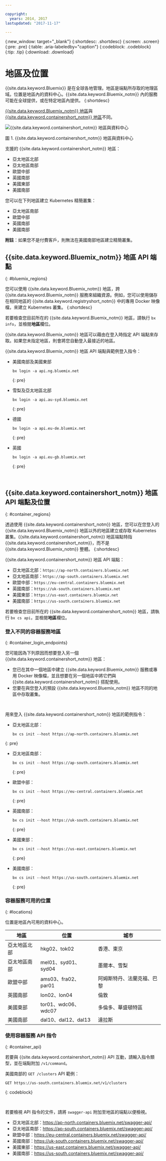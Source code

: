 ```yaml
---

copyright:
  years: 2014, 2017
lastupdated: "2017-11-17"

---
```


{:new_window: target="_blank"}
{:shortdesc: .shortdesc}
{:screen: .screen}
{:pre: .pre}
{:table: .aria-labeledby="caption"}
{:codeblock: .codeblock}
{:tip: .tip}
{:download: .download}

# 地區及位置
{{site.data.keyword.Bluemix}} 是在全球各地管理。地區是端點所存取的地理區域。位置是地區內的資料中心。{{site.data.keyword.Bluemix_notm}} 內的服務可能在全球提供，或在特定地區內提供。
{:shortdesc}

[{{site.data.keyword.Bluemix_notm}} 地區](#bluemix_regions)與 [{{site.data.keyword.containershort_notm}} 地區](#container_regions)不同。

![{{site.data.keyword.containershort_notm}} 地區與資料中心](/images/regions.png)

圖 1. {{site.data.keyword.containershort_notm}} 地區與資料中心

支援的 {{site.data.keyword.containershort_notm}} 地區：
  * 亞太地區北部
  * 亞太地區南部
  * 歐盟中部
  * 英國南部
  * 美國東部
  * 美國南部

您可以在下列地區建立 Kubernetes 精簡叢集：
  * 亞太地區南部
  * 歐盟中部
  * 英國南部
  * 美國南部

  **附註**：如果您不是付費客戶，則無法在美國南部地區建立精簡叢集。


## {{site.data.keyword.Bluemix_notm}} 地區 API 端點
{: #bluemix_regions}

您可以使用 {{site.data.keyword.Bluemix_notm}} 地區，跨 {{site.data.keyword.Bluemix_notm}} 服務來組織資源。例如，您可以使用儲存在相同地區的 {{site.data.keyword.registryshort_notm}} 中的專用 Docker 映像檔，來建立 Kubernetes 叢集。
{:shortdesc}

若要檢查您目前所在的 {{site.data.keyword.Bluemix_notm}} 地區，請執行 `bx info`，並檢閱**地區**欄位。

{{site.data.keyword.Bluemix_notm}} 地區可以藉由在登入時指定 API 端點來存取。如果您未指定地區，則會將您自動登入最接近的地區。

{{site.data.keyword.Bluemix_notm}} 地區 API 端點與範例登入指令：

  * 美國南部及美國東部
      ```
      bx login -a api.ng.bluemix.net
      ```
      {: pre}

  * 雪梨及亞太地區北部
      ```
      bx login -a api.au-syd.bluemix.net
      ```
      {: pre}

  * 德國
      ```
      bx login -a api.eu-de.bluemix.net
      ```
      {: pre}

  * 英國
      ```
      bx login -a api.eu-gb.bluemix.net
      ```
      {: pre}



<br />


## {{site.data.keyword.containershort_notm}} 地區 API 端點及位置
{: #container_regions}

透過使用 {{site.data.keyword.containershort_notm}} 地區，您可以在您登入的 {{site.data.keyword.Bluemix_notm}} 地區以外的地區建立或存取 Kubernetes 叢集。{{site.data.keyword.containershort_notm}} 地區端點特指 {{site.data.keyword.containershort_notm}}，而不是 {{site.data.keyword.Bluemix_notm}} 整體。
{:shortdesc}

{{site.data.keyword.containershort_notm}} 地區 API 端點：
  * 亞太地區北部：`https://ap-north.containers.bluemix.net`
  * 亞太地區南部：`https://ap-south.containers.bluemix.net`
  * 歐盟中部：`https://eu-central.containers.bluemix.net`
  * 英國南部：`https://uk-south.containers.bluemix.net`
  * 美國東部：`https://us-east.containers.bluemix.net`
  * 美國南部：`https://us-south.containers.bluemix.net`

若要檢查您目前所在的 {{site.data.keyword.containershort_notm}} 地區，請執行 `bx cs api`，並檢閱**地區**欄位。

### 登入不同的容器服務地區
{: #container_login_endpoints}

您可能因為下列原因而想要登入另一個 {{site.data.keyword.containershort_notm}} 地區：
  * 您已在其中一個地區中建立 {{site.data.keyword.Bluemix_notm}} 服務或專用 Docker 映像檔，並且想要在另一個地區中將它們與 {{site.data.keyword.containershort_notm}} 搭配使用。
  * 您要在與您登入的預設 {{site.data.keyword.Bluemix_notm}} 地區不同的地區中存取叢集。

</br>

用來登入 {{site.data.keyword.containershort_notm}} 地區的範例指令：
  * 亞太地區北部：
    ```
    bx cs init --host https://ap-north.containers.bluemix.net
    ```
  {: pre}

  * 亞太地區南部：
    ```
    bx cs init --host https://ap-south.containers.bluemix.net
    ```
    {: pre}

  * 歐盟中部：
    ```
    bx cs init --host https://eu-central.containers.bluemix.net
    ```
    {: pre}

  * 英國南部：
    ```
    bx cs init --host https://uk-south.containers.bluemix.net
    ```
    {: pre}

  * 美國東部：
    ```
    bx cs init --host https://us-east.containers.bluemix.net
    ```
    {: pre}

  * 美國南部：
    ```
    bx cs init --host https://us-south.containers.bluemix.net
    ```
    {: pre}


### 容器服務可用的位置
{: #locations}

位置是地區內可用的資料中心。

  | 地區| 位置| 城市|
  |--------|----------|------|
  | 亞太地區北部| hkg02、tok02| 香港、東京|
  | 亞太地區南部| mel01、syd01、syd04| 墨爾本、雪梨|
  | 歐盟中部| ams03、fra02、par01| 阿姆斯特丹、法蘭克福、巴黎|
  | 英國南部| lon02、lon04| 倫敦|
  | 美國東部| tor01、wdc06、wdc07| 多倫多、華盛頓特區|
  | 美國南部| dal10、dal12、dal13| 達拉斯|

### 使用容器服務 API 指令
{: #container_api}

若要與 {{site.data.keyword.containershort_notm}} API 互動，請輸入指令類型，並在端點附加 `/v1/command`。

美國南部的 `GET /clusters` API 範例：
  ```
  GET https://us-south.containers.bluemix.net/v1/clusters
  ```
  {: codeblock}

</br>

若要檢視 API 指令的文件，請將 `swagger-api` 附加至地區的端點以便檢視。
  * 亞太地區北部：https://ap-north.containers.bluemix.net/swagger-api/
  * 亞太地區南部：https://ap-south.containers.bluemix.net/swagger-api/
  * 歐盟中部：https://eu-central.containers.bluemix.net/swagger-api/
  * 英國南部：https://uk-south.containers.bluemix.net/swagger-api/
  * 美國東部：https://us-east.containers.bluemix.net/swagger-api/
  * 美國南部：https://us-south.containers.bluemix.net/swagger-api/
